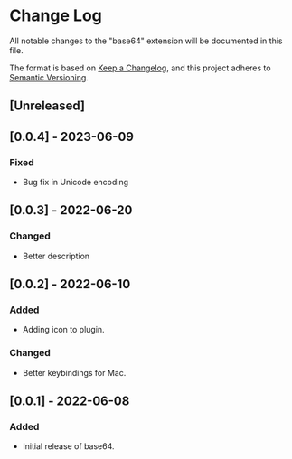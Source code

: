 # Change Log

All notable changes to the "base64" extension will be documented in this file.

The format is based on [Keep a Changelog](https://keepachangelog.com/en/1.0.0/),
and this project adheres to [Semantic Versioning](https://semver.org/spec/v2.0.0.html).

## [Unreleased]

## [0.0.4] - 2023-06-09

### Fixed

- Bug fix in Unicode encoding

## [0.0.3] - 2022-06-20

### Changed

- Better description

## [0.0.2] - 2022-06-10

### Added

- Adding icon to plugin.

### Changed

- Better keybindings for Mac.

## [0.0.1] - 2022-06-08

### Added

- Initial release of base64.